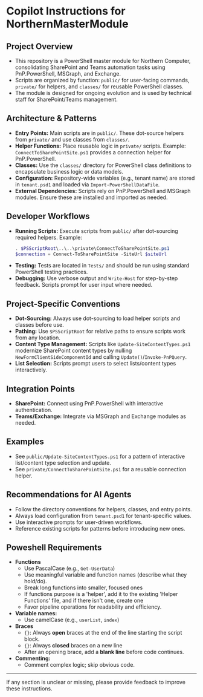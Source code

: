 # Copilot Instructions for NorthernMasterModule

## Project Overview
- This repository is a PowerShell master module for Northern Computer, consolidating SharePoint and Teams automation tasks using PnP.PowerShell, MSGraph, and Exchange.
- Scripts are organized by function: `public/` for user-facing commands, `private/` for helpers, and `classes/` for reusable PowerShell classes.
- The module is designed for ongoing evolution and is used by technical staff for SharePoint/Teams management.

## Architecture & Patterns
- **Entry Points:** Main scripts are in `public/`. These dot-source helpers from `private/` and use classes from `classes/`.
- **Helper Functions:** Place reusable logic in `private/` scripts. Example: `ConnectToSharePointSite.ps1` provides a connection helper for PnP.PowerShell.
- **Classes:** Use the `classes/` directory for PowerShell class definitions to encapsulate business logic or data models.
- **Configuration:** Repository-wide variables (e.g., tenant name) are stored in `tenant.psd1` and loaded via `Import-PowerShellDataFile`.
- **External Dependencies:** Scripts rely on PnP.PowerShell and MSGraph modules. Ensure these are installed and imported as needed.

## Developer Workflows
- **Running Scripts:** Execute scripts from `public/` after dot-sourcing required helpers. Example:
  ```powershell
  . $PSScriptRoot\..\..\private\ConnectToSharePointSite.ps1
  $connection = Connect-ToSharePointSite -SiteUrl $siteUrl
  ```
- **Testing:** Tests are located in `Tests/` and should be run using standard PowerShell testing practices.
- **Debugging:** Use verbose output and `Write-Host` for step-by-step feedback. Scripts prompt for user input where needed.

## Project-Specific Conventions
- **Dot-Sourcing:** Always use dot-sourcing to load helper scripts and classes before use.
- **Pathing:** Use `$PSScriptRoot` for relative paths to ensure scripts work from any location.
- **Content Type Management:** Scripts like `Update-SiteContentTypes.ps1` modernize SharePoint content types by nulling `NewFormClientSideComponentId` and calling `Update()`/`Invoke-PnPQuery`.
- **List Selection:** Scripts prompt users to select lists/content types interactively.

## Integration Points
- **SharePoint:** Connect using PnP.PowerShell with interactive authentication.
- **Teams/Exchange:** Integrate via MSGraph and Exchange modules as needed.

## Examples
- See `public/Update-SiteContentTypes.ps1` for a pattern of interactive list/content type selection and update.
- See `private/ConnectToSharePointSite.ps1` for a reusable connection helper.

## Recommendations for AI Agents
- Follow the directory conventions for helpers, classes, and entry points.
- Always load configuration from `tenant.psd1` for tenant-specific values.
- Use interactive prompts for user-driven workflows.
- Reference existing scripts for patterns before introducing new ones.

## Poweshell Requirements
- **Functions** 
  - Use PascalCase (e.g., `Get-UserData`)
  - Use meaningful variable and function names (describe what they hold/do).
  - Break long functions into smaller, focused ones
  - If functions purpose is a 'helper', add it to the existing 'Helper Functions' file, and if there isn't one, create one  
  - Favor pipeline operations for readability and efficiency.
- **Variable names:** 
    - Use camelCase (e.g., `userList`, `index`)
- **Braces** 
  - `{}`: Always **open** braces at the end of the line starting the script block.
  - `{}`: Always **closed** braces on a new line
  - After an opening brace, add a **blank line** before code continues.
- **Commenting:** 
  - Comment complex logic; skip obvious code.

---

If any section is unclear or missing, please provide feedback to improve these instructions.
